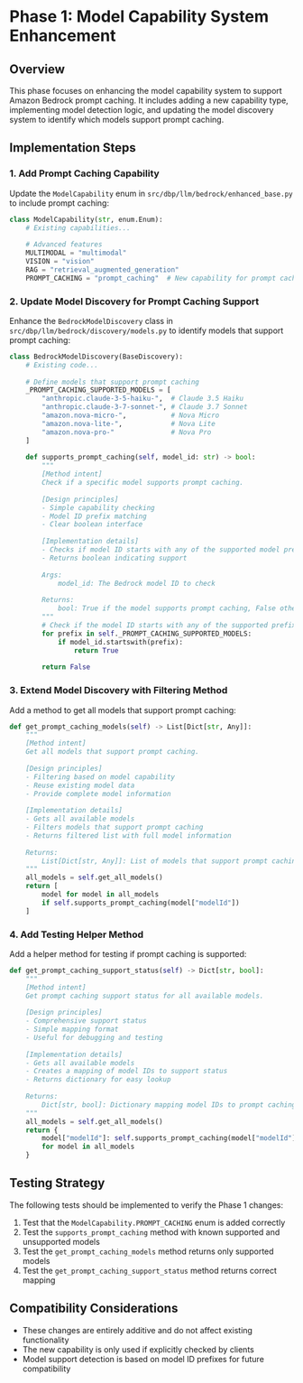 # Phase 1: Model Capability System Enhancement

## Overview

This phase focuses on enhancing the model capability system to support Amazon Bedrock prompt caching. It includes adding a new capability type, implementing model detection logic, and updating the model discovery system to identify which models support prompt caching.

## Implementation Steps

### 1. Add Prompt Caching Capability

Update the `ModelCapability` enum in `src/dbp/llm/bedrock/enhanced_base.py` to include prompt caching:

```python
class ModelCapability(str, enum.Enum):
    # Existing capabilities...
    
    # Advanced features
    MULTIMODAL = "multimodal"
    VISION = "vision"
    RAG = "retrieval_augmented_generation"
    PROMPT_CACHING = "prompt_caching"  # New capability for prompt caching
```

### 2. Update Model Discovery for Prompt Caching Support

Enhance the `BedrockModelDiscovery` class in `src/dbp/llm/bedrock/discovery/models.py` to identify models that support prompt caching:

```python
class BedrockModelDiscovery(BaseDiscovery):
    # Existing code...
    
    # Define models that support prompt caching
    _PROMPT_CACHING_SUPPORTED_MODELS = [
        "anthropic.claude-3-5-haiku-",  # Claude 3.5 Haiku
        "anthropic.claude-3-7-sonnet-", # Claude 3.7 Sonnet
        "amazon.nova-micro-",           # Nova Micro
        "amazon.nova-lite-",            # Nova Lite
        "amazon.nova-pro-"              # Nova Pro
    ]
    
    def supports_prompt_caching(self, model_id: str) -> bool:
        """
        [Method intent]
        Check if a specific model supports prompt caching.
        
        [Design principles]
        - Simple capability checking
        - Model ID prefix matching
        - Clear boolean interface
        
        [Implementation details]
        - Checks if model ID starts with any of the supported model prefixes
        - Returns boolean indicating support
        
        Args:
            model_id: The Bedrock model ID to check
            
        Returns:
            bool: True if the model supports prompt caching, False otherwise
        """
        # Check if the model ID starts with any of the supported prefixes
        for prefix in self._PROMPT_CACHING_SUPPORTED_MODELS:
            if model_id.startswith(prefix):
                return True
                
        return False
```

### 3. Extend Model Discovery with Filtering Method

Add a method to get all models that support prompt caching:

```python
def get_prompt_caching_models(self) -> List[Dict[str, Any]]:
    """
    [Method intent]
    Get all models that support prompt caching.
    
    [Design principles]
    - Filtering based on model capability
    - Reuse existing model data
    - Provide complete model information
    
    [Implementation details]
    - Gets all available models
    - Filters models that support prompt caching
    - Returns filtered list with full model information
    
    Returns:
        List[Dict[str, Any]]: List of models that support prompt caching
    """
    all_models = self.get_all_models()
    return [
        model for model in all_models 
        if self.supports_prompt_caching(model["modelId"])
    ]
```

### 4. Add Testing Helper Method

Add a helper method for testing if prompt caching is supported:

```python
def get_prompt_caching_support_status(self) -> Dict[str, bool]:
    """
    [Method intent]
    Get prompt caching support status for all available models.
    
    [Design principles]
    - Comprehensive support status
    - Simple mapping format
    - Useful for debugging and testing
    
    [Implementation details]
    - Gets all available models
    - Creates a mapping of model IDs to support status
    - Returns dictionary for easy lookup
    
    Returns:
        Dict[str, bool]: Dictionary mapping model IDs to prompt caching support status
    """
    all_models = self.get_all_models()
    return {
        model["modelId"]: self.supports_prompt_caching(model["modelId"])
        for model in all_models
    }
```

## Testing Strategy

The following tests should be implemented to verify the Phase 1 changes:

1. Test that the `ModelCapability.PROMPT_CACHING` enum is added correctly
2. Test the `supports_prompt_caching` method with known supported and unsupported models
3. Test the `get_prompt_caching_models` method returns only supported models
4. Test the `get_prompt_caching_support_status` method returns correct mapping

## Compatibility Considerations

- These changes are entirely additive and do not affect existing functionality
- The new capability is only used if explicitly checked by clients
- Model support detection is based on model ID prefixes for future compatibility

